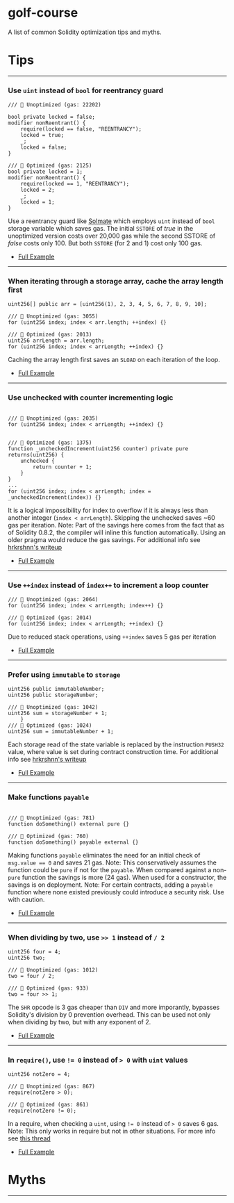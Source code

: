 # golf-course
A list of common Solidity optimization tips and myths.


# Tips

- - - -
### Use `uint` instead of `bool` for reentrancy guard ###

```solidity
/// 🤦 Unoptimized (gas: 22202)

bool private locked = false;
modifier nonReentrant() {
    require(locked == false, "REENTRANCY");
    locked = true;
    _;
    locked = false;
}

/// 🚀 Optimized (gas: 2125)
bool private locked = 1;
modifier nonReentrant() {
    require(locked == 1, "REENTRANCY");
    locked = 2;
    _;
    locked = 1;
}
```

Use a reentrancy guard like [Solmate](https://github.com/Rari-Capital/solmate/blob/main/src/utils/ReentrancyGuard.sol) which employs `uint` instead of `bool` storage variable which saves gas.  The initial `SSTORE` of _true_ in the unoptimized version costs over 20,000 gas while the second SSTORE of _false_ costs only 100.  But both `SSTORE` (for 2 and 1) cost only 100 gas.
  - [Full Example](https://github.com/Rari-Capital/golf-course/blob/fc1882bacfec50787d9e9435d59fed4a9091fb21/src/optimized/Reentrancy.sol)

- - - -
### When iterating through a storage array, cache the array length first ###

```solidity
uint256[] public arr = [uint256(1), 2, 3, 4, 5, 6, 7, 8, 9, 10];

/// 🤦 Unoptimized (gas: 3055)
for (uint256 index; index < arr.length; ++index) {}

/// 🚀 Optimized (gas: 2013)
uint256 arrLength = arr.length;
for (uint256 index; index < arrLength; ++index) {}
```
Caching the array length first saves an `SLOAD` on each iteration of the loop.
  - [Full Example](https://github.com/Rari-Capital/golf-course/blob/fc1882bacfec50787d9e9435d59fed4a9091fb21/src/optimized/CacheArrLength.sol)

- - - -
### Use unchecked with counter incrementing logic ###

```solidity

/// 🤦 Unoptimized (gas: 2035)
for (uint256 index; index < arrLength; ++index) {}


/// 🚀 Optimized (gas: 1375)
function _uncheckedIncrement(uint256 counter) private pure returns(uint256) {
    unchecked {
        return counter + 1;
    }
}
...
for (uint256 index; index < arrLength; index = _uncheckedIncrement(index)) {}
```
It is a logical impossibility for index to overflow if it is always less than another integer (`index < arrLength`).  Skipping the unchecked saves ~60 gas per iteration.  Note: Part of the savings here comes from the fact that as of Solidity 0.8.2, the compiler will inline this function automatically.  Using an older pragma would reduce the gas savings. For additional info see [hrkrshnn's writeup](https://gist.github.com/hrkrshnn/ee8fabd532058307229d65dcd5836ddc)
  - [Full Example](https://github.com/Rari-Capital/golf-course/blob/fc1882bacfec50787d9e9435d59fed4a9091fb21/src/optimized/UncheckedIncrement.sol)


- - - -
### Use `++index` instead of `index++` to increment a loop counter ###

```solidity
/// 🤦 Unoptimized (gas: 2064)
for (uint256 index; index < arrLength; index++) {}

/// 🚀 Optimized (gas: 2014)
for (uint256 index; index < arrLength; ++index) {}
```
Due to reduced stack operations, using `++index` saves 5 gas per iteration
  - [Full Example](https://github.com/Rari-Capital/golf-course/blob/fc1882bacfec50787d9e9435d59fed4a9091fb21/src/optimized/PlusPlusIndex.sol)

- - - -
### Prefer using `immutable` to `storage` ###

```solidity
uint256 public immutableNumber;
uint256 public storageNumber;

/// 🤦 Unoptimized (gas: 1042)
uint256 sum = storageNumber + 1;
    }
/// 🚀 Optimized (gas: 1024)
uint256 sum = immutableNumber + 1;
```
Each storage read of the state variable is replaced by the instruction `PUSH32` value, where value is set during contract construction time. For additional info see [hrkrshnn's writeup](https://gist.github.com/hrkrshnn/ee8fabd532058307229d65dcd5836ddc)
  - [Full Example](https://github.com/Rari-Capital/golf-course/blob/fc1882bacfec50787d9e9435d59fed4a9091fb21/src/optimized/UseImmutable.sol)

- - - -
### Make functions `payable` ###

```solidity

/// 🤦 Unoptimized (gas: 781)
function doSomething() external pure {}

/// 🚀 Optimized (gas: 760)
function doSomething() payable external {}
```
Making functions `payable` eliminates the need for an initial check of `msg.value == 0` and saves 21 gas. Note: This conservatively assumes the function could be `pure` if not for the `payable`.  When compared against a non-`pure` function the savings is more (24 gas). When used for a constructor, the savings is on deployment. Note: For certain contracts, adding a `payable` function where none existed previously could introduce a security risk. Use with caution.
  - [Full Example](https://github.com/Rari-Capital/golf-course/blob/fc1882bacfec50787d9e9435d59fed4a9091fb21/src/optimized/PayableFunctions.sol)

- - - -
### When dividing by two, use `>> 1` instead of `/ 2` ###

```solidity
uint256 four = 4;
uint256 two;

/// 🤦 Unoptimized (gas: 1012)
two = four / 2;

/// 🚀 Optimized (gas: 933)
two = four >> 1;
```

The `SHR` opcode is 3 gas cheaper than `DIV` and more imporantly, bypasses Solidity's division by 0 prevention overhead.  This can be used not only when dividing by two, but with any exponent of 2.
  - [Full Example](https://github.com/Rari-Capital/golf-course/blob/fc1882bacfec50787d9e9435d59fed4a9091fb21/src/optimized/DivideByTwo.sol)


- - - -
### In `require()`, use `!= 0` instead of `> 0` with `uint` values ###

```solidity
uint256 notZero = 4;

/// 🤦 Unoptimized (gas: 867)
require(notZero > 0);

/// 🚀 Optimized (gas: 861)
require(notZero != 0);
```
In a require, when checking a `uint`, using `!= 0` instead of `> 0` saves 6 gas. Note: This only works in require but not in other situations.  For more info see [this thread](https://twitter.com/transmissions11/status/1469848358558711808?s=20&t=hyTZxmZKXq06opE8wgo1aA)
  - [Full Example](https://github.com/Rari-Capital/golf-course/blob/fc1882bacfec50787d9e9435d59fed4a9091fb21/src/optimized/RequireNeZero.sol)




# Myths
- - - -




